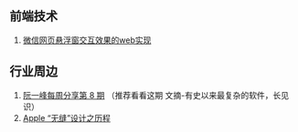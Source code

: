 ## 前端技术

1. [微信网页悬浮窗交互效果的web实现](http://www.zhangxinxu.com/wordpress/2018/06/wechat-web-page-float-window-interaction/)

## 行业周边

1. [阮一峰每周分享第 8 期](http://www.ruanyifeng.com/blog/2018/06/weekly-issue-8.html)   （推荐看看这期 文摘-有史以来最复杂的软件，长见识）
2. [Apple “无缝”设计之历程](http://www.hi-id.com/?p=3286)	


